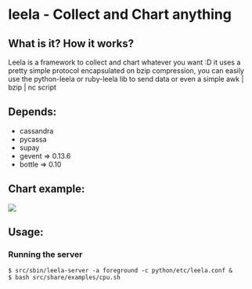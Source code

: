 # leela - Collect and Chart anything

## What is it? How it works?
Leela is a framework to collect and chart whatever you want :D
it uses a pretty simple protocol encapsulated on bzip compression,
you can easily use the python-leela or ruby-leela lib to send data
or even a simple awk | bzip | nc script

## Depends:
* cassandra
* pycassa
* supay
* gevent => 0.13.6
* bottle => 0.10

## Chart example:
<img src="https://github.com/ncode/leela-server/raw/master/example.png">

## Usage:
### Running the server
    $ src/sbin/leela-server -a foreground -c python/etc/leela.conf &
    $ bash src/share/examples/cpu.sh

